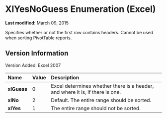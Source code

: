 
# XlYesNoGuess Enumeration (Excel)

 **Last modified:** March 09, 2015

Specifies whether or not the first row contains headers. Cannot be used when sorting PivotTable reports.

## Version Information

Version Added: Excel 2007 



|**Name**|**Value**|**Description**|
|:-----|:-----|:-----|
| **xlGuess**|0|Excel determines whether there is a header, and where it is, if there is one.|
| **xlNo**|2|Default. The entire range should be sorted.|
| **xlYes**|1|The entire range should not be sorted.|
